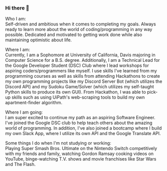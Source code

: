 ### Hi there 👋

<!--
**Cameron327/Cameron327** is a ✨ _special_ ✨ repository because its `README.md` (this file) appears on your GitHub profile.

Here are some ideas to get you started:

- 🔭 I’m currently working on ...
- 🌱 I’m currently learning ...
- 👯 I’m looking to collaborate on ...
- 🤔 I’m looking for help with ...
- 💬 Ask me about ...
- 📫 How to reach me: ...
- 😄 Pronouns: ...
- ⚡ Fun fact: ...
-->

Who I am: <br />
Self-driven and ambitious when it comes to completing my goals. Always ready to learn more about the world of coding/programming in any way possible. Dedicated and motivated to getting work done while also maintaining optimistic about life.

Where I am: <br />
Currently, I am a Sophomore at University of California, Davis majoring in Computer Science for a B.S. degree. Additionally, I am a Technical Lead for the Google Developer Student (DSC) Club where I lead workshops for aspiring coders/programmers like myself. I use skills I've learned from my programming courses as well as skills from attending Hackathons to create my own programming projects like my Discord Server Bot (which utilizes the Discord API) and my Sudoku Game/Solver (which utilizes my self-taught Python skills to produce its own GUI). From Hackathon, I was able to pick-up skills such as using UiPath's web-scraping tools to build my own apartment-finder algorithm.

Where I am going: <br />
I am super excited to continue my path as an aspiring Software Engineer. I've joined the Google DSC club to help teach others about the amazing world of programming. In addition, I've also joined a bootcamp where I build my own Slack App, where I utilize its own API and the Google Translate API.

Some things I do when I'm not studying or working: <br />
Playing Super Smash Bros. Ultimate on the Nintendo Switch competitively with my friends and family, watching Gordon Ramsay cooking videos on YouTube, binge-watching T.V. shows and movie franchises like Star Wars and The Flash. 


